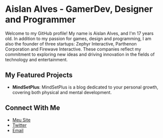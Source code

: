 # Aislan Alves - GamerDev, Designer and Programmer

Welcome to my GitHub profile! My name is Aislan Alves, and I'm 17 years old. In addition to my passion for games, design and programming, I am also the founder of three startups: Zephyr Interactive, Parthenon Corporation and Firewave Interactive. These companies reflect my commitment to exploring new ideas and driving innovation in the fields of technology and entertainment.

## My Featured Projects

- **MindSetPlus**: MindSetPlus is a blog dedicated to your personal growth, covering both physical and mental development.

## Connect With Me

- [Meu Site]()
- [Twitter](https://twitter.com/aislanalves)
- [Email](mailto:aa16.neg@gmail.com)
